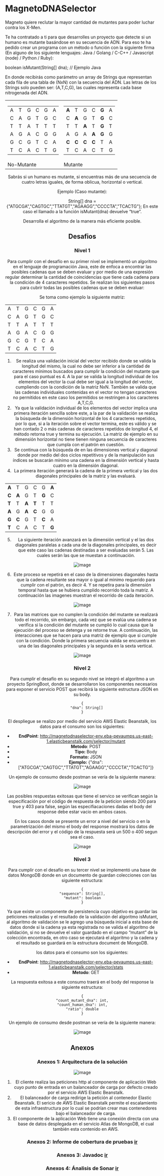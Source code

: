 # MagnetoDNASelector
Magneto quiere reclutar la mayor cantidad de mutantes para poder luchar contra los X-Men.

Te ha contratado a ti para que desarrolles un proyecto que detecte si un humano es mutante basándose en su secuencia de ADN.
Para eso te ha pedido crear un programa con un método o función con la siguiente firma (En alguno de los siguiente lenguajes: Java / Golang / C-C++ / Javascript (node) / Python / Ruby):

boolean isMutant(String[] dna); // Ejemplo Java

En donde recibirás como parámetro un array de Strings que representan cada fila de una tabla de (NxN) con la secuencia del ADN. Las letras de los Strings solo pueden ser: (A,T,C,G), las cuales representa cada base nitrogenada del ADN.

<center>
<table>
	<tr>
		<td>
			<table>
				<tr><td>A</td><td>T</td><td>G</td><td>C</td><td>G</td><td>A</td></tr>
				<tr><td>C</td><td>A</td><td>G</td><td>T</td><td>G</td><td>C</td></tr>
				<tr><td>T</td><td>T</td><td>A</td><td>T</td><td>T</td><td>T</td></tr>
				<tr><td>A</td><td>G</td><td>A</td><td>C</td><td>G</td><td>G</td></tr>
				<tr><td>G</td><td>C</td><td>G</td><td>T</td><td>C</td><td>A</td></tr>
				<tr><td>T</td><td>C</td><td>A</td><td>C</td><td>T</td><td>G</td></tr>
		</table>
		</td>
    <td>
      <table>
        <tr><td><b>A</b></td><td>T</td><td>G</td><td>C</td><td><b>G</b></td><td>A</td></tr>
        <tr><td>C</td><td><b>A</b></td><td>G</td><td>T</td><td><b>G</b></td><td>C</td></tr>
        <tr><td>T</td><td>T</td><td><b>A</b></td><td>T</td><td><b>G</b></td><td>T</td></tr>
        <tr><td>A</td><td>G</td><td>A</td><td><b>A</b></td><td><b>G</b></td><td>G</td></tr>
        <tr><td><b>C</b></td><td><b>C</b></td><td><b>C</b></td><td><b>C</b></td><td>T</td><td>A</td></tr>
        <tr><td>T</td><td>C</td><td>A</td><td>C</td><td>T</td><td>G</td></tr>
      </table>
		</td>
	</tr>
  <tr>
    <td>
      No-Mutante
    </td>
    <td>
      Mutante
    </td>
  </tr>  
</table>
<center>

Sabrás si un humano es mutante, si encuentras más de una secuencia de cuatro letras iguales, de forma oblicua, horizontal o vertical.

Ejemplo (Caso mutante):

String[] dna = {"ATGCGA","CAGTGC","TTATGT","AGAAGG","CCCCTA","TCACTG"};
En este caso el llamado a la función isMutant(dna) devuelve “true”.

Desarrolla el algoritmo de la manera más eficiente posible.

  
## Desafios
  ### Nivel 1
  
Para cumplir con el desafío en su primer nivel se implementó un algoritmo en el lenguaje de programación Java, este de enfoca a encontrar las posibles cadenas que se deben evaluar y por medio de una expresión regular determinar la cantidad de coincidencias que tiene cada cadena para la condición de 4 caracteres repetidos. Se realizan los siguientes pasos para cubrir todas las posibles cadenas que se deben evaluar:
  
  
  Se toma como ejemplo la siguiente matriz:
  
<table>
				<tr><td>A</td><td>T</td><td>G</td><td>C</td><td>G</td><td>A</td></tr>
				<tr><td>C</td><td>A</td><td>G</td><td>T</td><td>G</td><td>C</td></tr>
				<tr><td>T</td><td>T</td><td>A</td><td>T</td><td>T</td><td>T</td></tr>
				<tr><td>A</td><td>G</td><td>A</td><td>C</td><td>G</td><td>G</td></tr>
				<tr><td>G</td><td>C</td><td>G</td><td>T</td><td>C</td><td>A</td></tr>
				<tr><td>T</td><td>C</td><td>A</td><td>C</td><td>T</td><td>G</td></tr>
</table>
  
  
1.	Se realiza una validación inicial del vector recibido donde se valida la longitud del mismo, la cual no debe ser inferior a la cantidad de caracteres mínimos buscados para cumplir la condición del mutante que para el caso puntual es 4. A la par se valida la longitud individual de los elementos del vector la cual debe ser igual a la longitud del vector, cumpliendo con la condición de la matriz NxN. También se valida que las cadenas individuales contenidas en el vector no tengan caracteres no permitidos en este caso los permitidos se restringen a los caracteres A,T,C,G.
2.	Ya que la validación individual de los elementos del vector implica una primera iteración sencilla sobre este, a la par de la validación se realiza la búsqueda de la dimensión horizontal de los 4 caracteres repetidos, por lo que, si a la iteración sobre el vector termina, este es válido y se han contado 2 o más cadenas de caracteres repetidos de longitud 4, el método retorna true y termina su ejecución. La matriz de ejemplo en su dimensión horizontal no tiene tienen ninguna secuencia de caracteres que cumpla con el patrón en cuestión.
3.	Se continua con la búsqueda de en las dimensiones vertical y diagonal donde por medio del dos ciclos repetitivos y de la manipulación sus índices se buscarán mínimo una cadena en la dimensión vertical y hasta cuatro en la dimensión diagonal.
4.	La primera iteración generará la cadena de la primera vertical y las dos diagonales principales de la matriz y las evaluará. 

<table>
<tbody>
<tr><td><strong>A</strong></td><td>T</td><td>G</td><td>C</td><td>G</td><td><strong>A</strong></td></tr>
<tr><td><strong>C</strong></td><td><strong>A</strong></td><td>G</td><td>T</td><td><strong>G</strong></td><td>C</td></tr>
<tr><td><strong>T</strong></td><td>T</td><td><strong>A</strong></td><td><strong>T</strong></td><td>T</td><td>T</td></tr>
<tr><td><strong>A</strong></td><td>G</td><td><strong>A</strong></td><td><strong>C</strong></td><td>G</td><td>G</td></tr>
<tr><td><strong>G</strong></td><td><strong>C</strong></td><td>G</td><td>T</td><td><strong>C</strong></td><td>A</td></tr>
<tr><td><strong>T</strong></td><td>C</td><td>A</td><td>C</td><td>T</td><td><strong>G</strong></td></tr>
</tbody>
</table>
  
5.	La siguiente iteración avanzará en la dimensión vertical y el las dos diagonales paralelas a cada una de la diagonales principales, es decir que este caso las cadenas destinadas a ser evaluadas serán 5. Las cuales serán las que se muestan a continuación. 
  
![image](https://user-images.githubusercontent.com/21184033/152653782-8d21ac4f-4da8-495d-bdaf-268049273cf9.png)

6. Este proceso se repetirá en el caso de la dimensiones diagonales hasta que la cadena resultante sea mayor o igual al minimo requerido para cumplir con el patrón, es decir 4.
  Y se repetira para la dimensión temporal hasta que se hubiera cumplido recorrido toda la matriz. A continuación las imagenes muestran el recorrido de cada iteración.

  ![image](https://user-images.githubusercontent.com/21184033/152654036-7656631e-780a-47f9-af86-178d61ab5330.png)

7. Para las matrices que no cumplen la condición del mutante se realizará todo el recorrido, sin embargo, cada vez que se evalúa una cadena se verifica si la condición del mutante se cumplió lo cual causa que la ejecución del proceso se detenga y se retorne true. A continuación, las interacciones que se hacen para una matriz de ejemplo que si cumple con la condición. Donde la primera secuencia valida se encuentra en una de las diagonales principales y la segunda en la sexta vertical.

  ![image](https://user-images.githubusercontent.com/21184033/152654472-af0174da-3c99-472e-b8d4-0933687969ea.png)

  ### Nivel 2

Para cumplir el desafío en su segundo nivel se integró el algoritmo a un proyecto SpringBoot, donde se desarrollaron los componentes necesarios para exponer el servicio POST que recibirá la siguiente estructura JSON en su body. 

	{
    	"dna": String[]
	}

El despliegue se realizo por medio del servicio AWS Elastic Beanstalk, los datos para el consumo son los siguientes:

* __EndPoint__: 
	http://magnetodnaselector-env.eba-pevaumps.us-east-1.elasticbeanstalk.com/selector/mutant
* __Metodo__: POST
* __Tipo:__ Body
* __Formato:__ JSON
* __Ejemplo:__ {"dna":["ATGCGA","CAGTGC","TTATGT","AGAAGG","CCCCTA","TCACTG"]}

Un ejemplo de consumo desde postman se vería de la siguiente manera:
	
![image](https://user-images.githubusercontent.com/21184033/152655136-c2698e4b-74c6-4f70-9425-e83b9c2dc64f.png)

Las posibles respuestas exitosas que tiene el servico se verifican según la especificación por el código de respuesta de la peticion siendo 200 para true y 403 para false, según las especifiacaciones dadas el body del response debe estar vacio en ambos casos.

En los casos donde se presente un error a nivel del servicio o en la parametrización del mismo el body del response mostrará los datos de descripción del error y el código de la respuesta será un 500 o 400 segun sea el caso.

![image](https://user-images.githubusercontent.com/21184033/152655421-6d99f604-a26a-4f51-bf19-ed54eafff220.png)

  ### Nivel 3
	
Para cumplir con el desafío en su tercer nivel se implementó una base de datos MongoDB donde en un documento de guardan colecciones con las siguiente estructura:
	
	{
	"sequence": String[],
	"mutant": boolean
	}
 
Ya que existe un componente de persistencia cuyo objetivo es guardar las peticiones realizadas y el resultado de la validación del algoritmo isMutant, al algoritmo de validación se le agrego una búsqueda inicial a esta base de datos donde si la cadena ya esta registrada no se valida el algoritmo de validación, si no se devuelve el valor guardado en el campo “mutant” de la colección encontrada, en otro caso se ejecutará el algoritmo y la cadena y el resultado se guardará en la estructura document de MongoDB.
	
los datos para el consumo son los siguientes:

* __EndPoint__: 
	http://magnetodnaselector-env.eba-pevaumps.us-east-1.elasticbeanstalk.com/selector/stats
* __Metodo__: GET

La respuesta exitosa a este consumo traerá en el body del response la siguiente estructura:

	{
	"count_mutant_dna": int,
	"count_human_dna": int,
	"ratio": double
	}
	
Un ejemplo de consumo desde postman se vería de la siguiente manera:

![image](https://user-images.githubusercontent.com/21184033/152657718-a33e5db6-601d-489d-8c8e-86355b6fac50.png)

## Anexos
	
  ### Anexos 1: Arquitectura de la solución
	
![image](https://user-images.githubusercontent.com/21184033/152659623-a2f7fcb2-e1f1-489b-bf64-40209efe422d.png)

1. El cliente realiza las peticiones http al componente de aplicación Web cuyo punto de entrada en un balanceador de carga por defecto creado por el servicio AWS Elastic Beanstalk. 
2. El balanceador de carga redirige la petición al contenedor Elastic Beanstalk. El sericio de AWS Elastic Beanstalk permite el escalamiento de esta infraestructura por lo cual se podrían crear mas contenedores bajo el balanceador de carga.
3. El componente de la aplicación Web tiene una conexión directa con una base de datos desplegada en el servicio Atlas de MongoDB, el cual también esta contenido en AWS.


	
  ### Anexos 2: Informe de cobertura de pruebas [ir](http://magnetoselector.s3-website-us-east-1.amazonaws.com/jacoco.Html/)

  ### Anexos 3: Javadoc [ir](http://magnetoselector.s3-website-us-east-1.amazonaws.com/javadoc/)
	
  ### Anexos 4: Ánalisis de Sonar [ir](https://sonarcloud.io/summary/overall?id=charliepalacios9105_MagnetoDNASelector)
	


	

	
